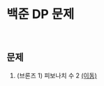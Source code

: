 # 백준 DP 문제

<br/>

## 문제
1. (브론즈 1) 피보나치 수 2 [(이동)](https://github.com/malvr00/Java-algorithm/tree/master/backjoon/dp/step1)
